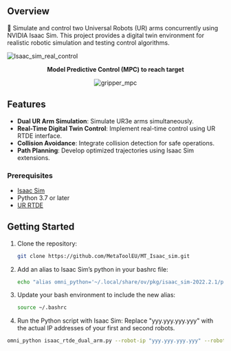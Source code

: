 ## Overview

🤖 Simulate and control two Universal Robots (UR) arms concurrently using NVIDIA Isaac Sim. This project provides a digital twin environment for realistic robotic simulation and testing control algorithms.

![Isaac_sim_real_control](https://github.com/MetaToolEU/MT_Isaac_sim/assets/28174056/ea133980-3dd8-4deb-8aa1-991018188275)
<p align="center"><b>Model Predictive Control (MPC) to reach target</b></p>
<p align="center">
  <img src="https://github.com/MetaToolEU/MT_Isaac_sim//assets/28174056/d44a65a1-64d7-4133-a371-0c3a1c28e209" alt="gripper_mpc">
</p>

## Features

- **Dual UR Arm Simulation**: Simulate UR3e arms simultaneously.
- **Real-Time Digital Twin Control**: Implement real-time control using UR RTDE interface.
- **Collision Avoidance**: Integrate collision detection for safe operations.
- **Path Planning**: Develop optimized trajectories using Isaac Sim extensions.

### Prerequisites
- [Isaac Sim](https://docs.omniverse.nvidia.com/isaacsim/latest/installation/install_workstation.html)
- Python 3.7 or later
- [UR RTDE](https://sdurobotics.gitlab.io/ur_rtde/)


## Getting Started
1. Clone the repository:

   ```bash
   git clone https://github.com/MetaToolEU/MT_Isaac_sim.git
   ```
   
2. Add an alias to Isaac Sim’s python in your bashrc file:
   ```bash  
   echo "alias omni_python='~/.local/share/ov/pkg/isaac_sim-2022.2.1/python.sh'" >> ~/.bashrc
   ```
   
3. Update your bash environment to include the new alias:
   ```bash 
   source ~/.bashrc
   ```
   
4.   Run the Python script with Isaac Sim:
   Replace "yyy.yyy.yyy.yyy" with the actual IP addresses of your first and second robots.
   ```bash 
   omni_python isaac_rtde_dual_arm.py --robot-ip "yyy.yyy.yyy.yyy" --robot-ip2 "yyy.yyy.yyy.yyy"
   ```
